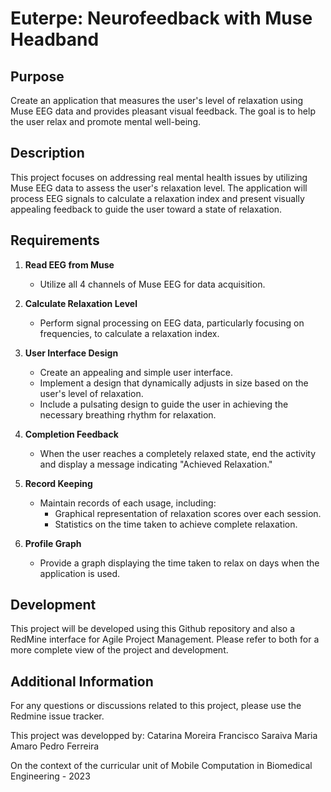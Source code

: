 # Euterpe: Neurofeedback with Muse Headband

## Purpose

Create an application that measures the user's level of relaxation using Muse EEG data and provides pleasant visual feedback. The goal is to help the user relax and promote mental well-being.

##  Description

This project focuses on addressing real mental health issues by utilizing Muse EEG data to assess the user's relaxation level. The application will process EEG signals to calculate a relaxation index and present visually appealing feedback to guide the user toward a state of relaxation.

##  Requirements

1. **Read EEG from Muse**
   - Utilize all 4 channels of Muse EEG for data acquisition.

2. **Calculate Relaxation Level**
   - Perform signal processing on EEG data, particularly focusing on frequencies, to calculate a relaxation index.

3. **User Interface Design**
   - Create an appealing and simple user interface.
   - Implement a design that dynamically adjusts in size based on the user's level of relaxation.
   - Include a pulsating design to guide the user in achieving the necessary breathing rhythm for relaxation.

4. **Completion Feedback**
   - When the user reaches a completely relaxed state, end the activity and display a message indicating "Achieved Relaxation."

5. **Record Keeping**
   - Maintain records of each usage, including:
      - Graphical representation of relaxation scores over each session.
      - Statistics on the time taken to achieve complete relaxation.

6. **Profile Graph**
   - Provide a graph displaying the time taken to relax on days when the application is used.

##  Development

This project will be developed using this Github repository and also a RedMine interface for Agile Project Management. Please refer to both for a more complete view of the project and development.


##  Additional Information

For any questions or discussions related to this project, please use the Redmine issue tracker.

This project was developped by:
Catarina Moreira
Francisco Saraiva
Maria Amaro
Pedro Ferreira

On the context of the curricular unit of Mobile Computation in Biomedical Engineering - 2023
